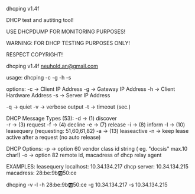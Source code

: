 dhcping v1.4f


DHCP test and autiting tool!

USE DHCPDUMP FOR MONITORING PURPOSES!

WARNING: FOR DHCP TESTING PURPOSES ONLY!

RESPECT COPYRIGHT!


 
 
dhcping v1.4f <neuhold.an@gmail.com>


usage: dhcping -c <ciaddr> -g <giaddr> -h <chaddr> -s <server-ip> 


options: 
 -c <ciaddr>      -> Client IP Address 
 -g <giaddr>      -> Gateway IP Address 
 -h <chaddr>      -> Client Hardware Address 
 -s <server-ip>   -> Server IP Address 

 -q               -> quiet 
 -v               -> verbose output 
 -t <maxwait>     -> timeout (sec.) 


DHCP Message Types (53):
 -d               -> (1)  discover  
 -r               -> (3)  request 
 -f               -> (4)  decline 
 -e               -> (7)  release 
 -i               -> (8)  inform 
 -l               -> (10) leasequery (requesting: 51,60,61,82) 
 -a               -> (13) leaseactive 
 -n               -> keep lease active after a request (no auto release) 


DHCP Options:
 -p <vendor-mode> -> option 60 vendor class id string ( eg. "docsis" max.10 char!) 
 -o <relay-mac>   -> option 82 remote id, macadress of dhcp relay agent 



EXAMPLES: 
  leasequery
    localhost:   10.34.134.217
    dhcp server: 10.34.134.215
    macadress:   28:be:9b:ab:50:ce


  dhcping -v -l -h 28:be:9b:ab:50:ce -g 10.34.134.217 -s 10.34.134.215 

